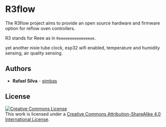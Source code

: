 # R3flow

The R3flow project aims to provide an open source hardware and firmware option for reflow oven controllers.

R3 stands for Reee as in `Reeeeeeeeeeeeeeee`.

yet another nixie tube clock, esp32 wifi enabled, temperature and humidity sensing, air quality sensing.

## Authors

* **Rafael Silva** - [gimbas](https://github.com/gimbas)

## License

<a rel="license" href="http://creativecommons.org/licenses/by-sa/4.0/"><img alt="Creative Commons License" style="border-width:0" src="https://i.creativecommons.org/l/by-sa/4.0/88x31.png" /></a><br />This work is licensed under a <a rel="license" href="http://creativecommons.org/licenses/by-sa/4.0/">Creative Commons Attribution-ShareAlike 4.0 International License</a>.
